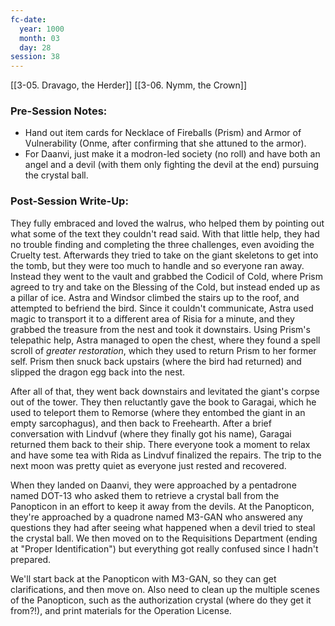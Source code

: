 ```yaml
---
fc-date:
  year: 1000
  month: 03
  day: 28
session: 38
---
```

[[3-05. Dravago, the Herder]] [[3-06. Nymm, the Crown]]

### Pre-Session Notes:

* Hand out item cards for Necklace of Fireballs (Prism) and Armor of Vulnerability (Onme, after confirming that she attuned to the armor).
* For Daanvi, just make it a modron-led society (no roll) and have both an angel and a devil (with them only fighting the devil at the end) pursuing the crystal ball.

### Post-Session Write-Up:

They fully embraced and loved the walrus, who helped them by pointing out what some of the text they couldn't read said. With that little help, they had no trouble finding and completing the three challenges, even avoiding the Cruelty test. Afterwards they tried to take on the giant skeletons to get into the tomb, but they were too much to handle and so everyone ran away. Instead they went to the vault and grabbed the Codicil of Cold, where Prism agreed to try and take on the Blessing of the Cold, but instead ended up as a pillar of ice. Astra and Windsor climbed the stairs up to the roof, and attempted to befriend the bird. Since it couldn't communicate, Astra used magic to transport it to a different area of Risia for a minute, and they grabbed the treasure from the nest and took it downstairs. Using Prism's telepathic help, Astra managed to open the chest, where they found a spell scroll of *greater restoration*, which they used to return Prism to her former self. Prism then snuck back upstairs (where the bird had returned) and slipped the dragon egg back into the nest.

After all of that, they went back downstairs and levitated the giant's corpse out of the tower. They then reluctantly gave the book to Garagai, which he used to teleport them to Remorse (where they entombed the giant in an empty sarcophagus), and then back to Freehearth. After a brief conversation with Lindvuf (where they finally got his name), Garagai returned them back to their ship. There everyone took a moment to relax and have some tea with Rida as Lindvuf finalized the repairs. The trip to the next moon was pretty quiet as everyone just rested and recovered.

When they landed on Daanvi, they were approached by a pentadrone named DOT-13 who asked them to retrieve a crystal ball from the Panopticon in an effort to keep it away from the devils. At the Panopticon, they're approached by a quadrone named M3-GAN who answered any questions they had after seeing what happened when a devil tried to steal the crystal ball. We then moved on to the Requisitions Department (ending at "Proper Identification") but everything got really confused since I hadn't prepared.

We'll start back at the Panopticon with M3-GAN, so they can get clarifications, and then move on. Also need to clean up the multiple scenes of the Panopticon, such as the authorization crystal (where do they get it from?!), and print materials for the Operation License.
